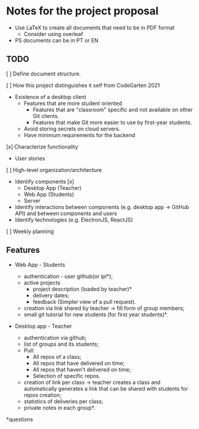# Notes for the project proposal

- Use LaTeX to create all documents that need to be in PDF format
  - Consider using overleaf
- PS documents can be in PT or EN

## TODO

[ ] Define document structure.

[ ] How this project distinguishes it self from CodeGarten 2021

- Existence of a desktop client
  - Features that are more student oriented
    - Features that are "classroom" specific and not available on other Git clients.
    - Features that make Git more easier to use by first-year students.
  - Avoid storing secrets on cloud servers.
  - Have minimum requirements for the backend

[x] Characterize functionality

- User stories

[ ] High-level organization/architecture

- Identify components [x]
  - Desktop App (Teacher)
  - Web App (Students)
  - Server
- Identify interactions between components (e.g. desktop app -> GitHub API) and between components and users
- Identify technologies (e.g. ElectronJS, ReactJS)

[ ] Weekly planning

## Features

- Web App - Students
  - authentication - user github(or ipl*);
  - active projects
    - project description (loaded by teacher)*
    - delivery dates;
    - feedback (Simpler view of a pull request).
  - creation via link shared by teacher -> fill form of group members;
  - small git tutorial for new students (for first year students)*.

- Desktop app - Teacher
  - authentication via github;
  - list of groups and its students;
  - Pull:
    - All repos of a class;
    - All repos that have delivered on time;
    - All repos that haven't delivered on time;
    - Selection of specific repos.
  - creation of link per class -> teacher creates a class and automatically generates a link that can be shared with students for repos creation;
  - statistics of deliveries per class;
  - private notes in each group*.

*questions
